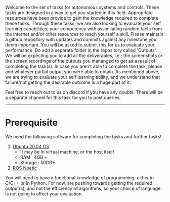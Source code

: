 Welcome to the set of tasks for autonomous systems and controls. These tasks are designed in a way to get you started in this field. Appropriate resources have been provide to gain the knowledge required to complete these tasks. Through these tasks, we are also looking to evaluate your self learning capabilities; your competency with assimilating random facts from the internet and/or other resources to teach yourself a skill. Please maintain a github repository with updates and commits against any milestone you deem important. You will be asked to submit this for us to evaluate your performance. Do add a separate folder in the repository called 'Outputs'. We will be expecting you to add all the deliverables, i.e.; the screenshots or the screen recordings of the outputs you mananged to get as a result of completing the task(s). In case you aren't able to complete the task, please add whatever partial output you were able to obtain. As mentioned above, we are trying to evaluate your self learning ability, and we understand that failure/not getting the desirable outcome is a huge part of it.


Feel free to reach out to us on discord if you have any doubts. There will be a separate channel for this task for you to post queries.

---

# Prerequisite

We need the following software for completing the tasks and further tasks!
1. [Ubuntu 20.04 OS](https://releases.ubuntu.com/focal/)
    - It may be in virtual machine, or the host itself
    - RAM : 4GB +
    - Storage : 50GB+
2.  [ROS Noetic](http://wiki.ros.org/noetic/Installation/Ubuntu)

You will need to have a functional knowledge of programming; either in C/C++ or in Python. For now, are pushing towards getting the required output(s), and not the efficiency of algorithms, so your choice of language is not going to affect your evaluation.
